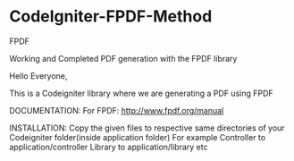 # CodeIgniter-FPDF-Method

FPDF

Working and Completed PDF generation with the FPDF library

Hello Everyone,

This is a Codeigniter library where we are generating a PDF using FPDF

DOCUMENTATION:
For FPDF: http://www.fpdf.org/manual

INSTALLATION:
Copy the given files to respective same directories of your Codeigniter folder(inside application folder)
For example
Controller to application/controller
Library to application/library
etc
